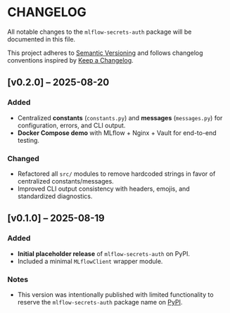 # CHANGELOG

All notable changes to the `mlflow-secrets-auth` package will be documented in this file.

This project adheres to [Semantic Versioning](https://semver.org/) and follows changelog conventions inspired by [Keep a Changelog](https://keepachangelog.com/en/1.0.0/).

## [v0.2.0] – 2025-08-20

### Added
- Centralized **constants** (`constants.py`) and **messages** (`messages.py`) for configuration, errors, and CLI output.  
- **Docker Compose demo** with MLflow + Nginx + Vault for end-to-end testing.  

### Changed
- Refactored all `src/` modules to remove hardcoded strings in favor of centralized constants/messages.  
- Improved CLI output consistency with headers, emojis, and standardized diagnostics.  

## [v0.1.0] – 2025-08-19

### Added

- **Initial placeholder release** of `mlflow-secrets-auth` on PyPI.
- Included a minimal `MLflowClient` wrapper module.

### Notes

- This version was intentionally published with limited functionality to reserve the `mlflow-secrets-auth` package name on [PyPI](https://pypi.org/project/mlflow-secrets-auth/).
